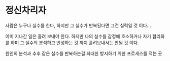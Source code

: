# 정신차리자

사람은 누구나 실수를 한다, 하지만 그 실수가 반복된다면 그건 실력일 것 이다...

이미 지나간 일은 흘려 보내야 한다. 하지만 나의 실수를 감정에 호소하거나 자기 합리화를 하며 그 실수의 분석하고 반성하는 것 까지 흘려보내서는 안될 것 이다.

원인의 분석과 추후 같은 실수를 반복하는걸 최대한 방지하기 위한 프로세스를 적는 곳
